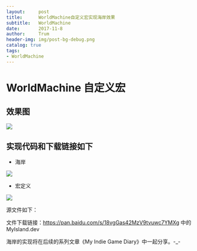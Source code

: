 ```yaml
---
layout:     post
title:      WorldMachine自定义宏实现海岸效果
subtitle:   WorldMachine
date:       2017-11-8
author:     Trum
header-img: img/post-bg-debug.png
catalog: true
tags:
- WorldMachine
---
```


# WorldMachine 自定义宏
## 效果图

![](http://mingchuan.wang/img/WM_Beach/1.png)

## 实现代码和下载链接如下

- 海岸

![](http://mingchuan.wang/img/WM_Beach/2.png)

- 宏定义

![](http://mingchuan.wang/img/WM_Beach/3.png)

源文件如下：

文件下载链接：https://pan.baidu.com/s/18vgGas42MzV9tvuwc7YMXg 中的 MyIsland.dev

海岸的实现将在后续的系列文章《My Indie Game Diary》中一起分享。-_-
